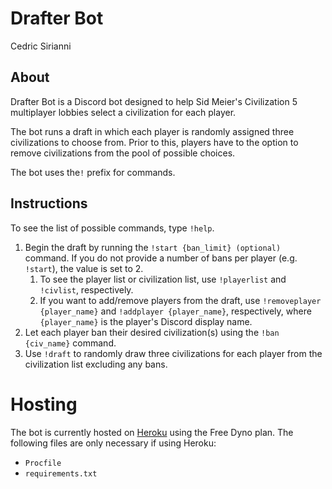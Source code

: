 # Drafter Bot

Cedric Sirianni

## About

Drafter Bot is a Discord bot designed to help Sid Meier's Civilization 5 multiplayer lobbies select a civilization for each player. 

The bot runs a draft in which each player is randomly assigned three civilizations to choose from. Prior to this, players have to the option to remove civilizations from the pool of possible choices.

The bot uses the`!` prefix for commands.

## Instructions

To see the list of possible commands, type `!help`.

1. Begin the draft by running the `!start {ban_limit} (optional)` command. If you do not provide a number of bans per player (e.g. `!start`), the value is set to 2.
   1. To see the player list or civilization list, use `!playerlist` and `!civlist`, respectively.
   2. If you want to add/remove players from the draft, use `!removeplayer {player_name}` and `!addplayer {player_name}`, respectively, where `{player_name}` is the player's Discord display name.
2. Let each player ban their desired civilization(s) using the `!ban {civ_name}` command.
3. Use `!draft` to randomly draw three civilizations for each player from the civilization list excluding any bans.

# Hosting

The bot is currently hosted on [Heroku](https://dashboard.heroku.com/login) using the Free Dyno plan. The following files are only necessary if using Heroku:

- `Procfile`
- `requirements.txt`
